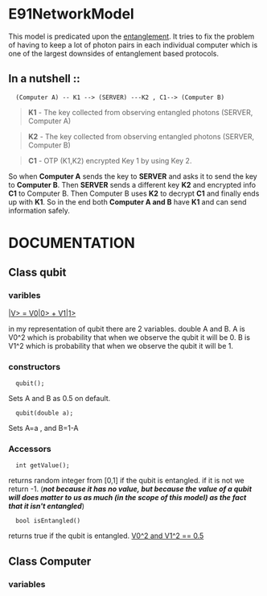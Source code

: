 # E91NetworkModel

  This model is predicated upon the [entanglement](https://en.wikipedia.org/wiki/Quantum_entanglement). It tries to fix the problem of having to keep a lot of photon pairs in each individual computer which is one of the largest downsides of entanglement based protocols.
  
##  In a nutshell ::
  
  
      (Computer A) -- K1 --> (SERVER) ---K2 , C1--> (Computer B)
  
  
  >**K1** - The key collected from observing entangled photons (SERVER, Computer A)
  
  >**K2** - The key collected from observing entangled photons (SERVER, Computer B)
  
  >**C1** - OTP (K1,K2) encrypted Key 1 by using Key 2.

  So when **Computer A** sends the key to **SERVER** and asks it to send the key to **Computer B**. Then **SERVER** sends a different key **K2** and encrypted info **C1** to Computer B. Then Computer B uses **K2** to decrypt **C1** and finally ends up with **K1**. So in the end both **Computer A and B** have **K1** and can send information safely.


# DOCUMENTATION

## Class qubit

### varibles

[|V> = V0|0> + V1|1>](https://en.wikipedia.org/wiki/Qubit)

in my representation of qubit there are 2 variables. double A and B.
A is V0^2 which is probability that when we observe the qubit it will be 0.
B is V1^2 which is probability that when we observe the qubit it will be 1.
  
### constructors

      qubit();
 Sets A and B as 0.5 on default.
        
      qubit(double a);
 Sets A=a , and B=1-A
 
 ### Accessors
 
      int getValue();
  returns random integer from [0,1] if the qubit is entangled. if it is not we return -1. (**_not because it has no value, but because the value of a qubit will does matter to us as much (in the scope of this model) as the fact that it isn't entangled_**)

      bool isEntangled()
returns true if the qubit is entangled. [V0^2 and V1^2 == 0.5](https://en.wikipedia.org/wiki/Quantum_entanglement)

## Class Computer

### variables
